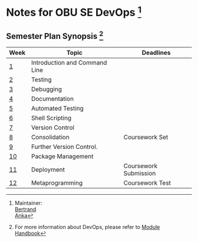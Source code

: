 # Notes for OBU SE DevOps [^1]
## Semester Plan Synopsis [^2]
| Week                                 | Topic                         | Deadlines             |
|--------------------------------------|-------------------------------|-----------------------|
| [1](Week01-Introduction&CommandLine) | Introduction and Command Line |                       |
| [2](Week02-Testing)                  | Testing                       |                       |
| [3](Week03-Debugging)                | Debugging                     |                       |
| [4](Week04-Documentation)            | Documentation                 |                       |
| [5](Week05-AutomatedTesting)         | Automated Testing             |                       |
| [6](Week06-ShellScripting)           | Shell Scripting               |                       |
| [7](Week07-VersionControlSystem)     | Version Control               |                       |
| [8](Week08-Consolidation)            | Consolidation                 | Coursework Set        |
| [9](Week09-FurtherVersionControl)    | Further Version Control.      |                       |
| [10](Week10-PackageManagement)       | Package Management            |                       |
| [11](Week11-Deployment)              | Deployment                    | Coursework Submission |
| [12](Week12-Metaprogramming)         | Metaprogramming               | Coursework Test       |
[^1]: Maintainer:  
  [Bertrand](https://github.com/thedignityofcoffee)  
  [Anka](https://github.com/A-n-k-a)  
[^2]: For more information about DevOps, please refer to [Module Handbook](https://student.zy.cdut.edu.cn/sites/student.zy.cdut.edu.cn/files/attachments/chc4010devops-2024-2025-modulehandbook.pdf)



